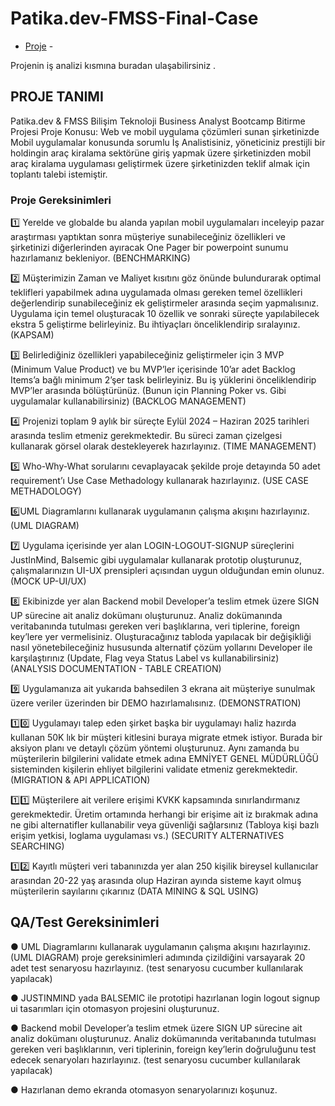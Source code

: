 # Patika.dev-FMSS-Final-Case

- [Proje](https://docs.google.com/spreadsheets/d/1cB60Up2bj_CfuU2e04yeCxkAjCfVMwDlwvSjBMbQjWQ/edit?usp=sharing) - 

Projenin iş analizi kısmına buradan ulaşabilirsiniz . 

## PROJE TANIMI

Patika.dev & FMSS Bilişim Teknoloji Business Analyst Bootcamp Bitirme Projesi Proje Konusu: Web ve mobil uygulama çözümleri sunan şirketinizde Mobil uygulamalar konusunda sorumlu İş Analistisiniz, yöneticiniz prestijli bir holdingin araç kiralama sektörüne giriş yapmak üzere şirketinizden mobil araç kiralama uygulaması geliştirmek üzere şirketinizden teklif almak için toplantı talebi istemiştir. 


### Proje Gereksinimleri 


1️⃣ Yerelde ve globalde bu alanda yapılan mobil uygulamaları inceleyip pazar araştırması yaptıktan sonra müşteriye sunabileceğiniz özellikleri ve şirketinizi diğerlerinden ayıracak One Pager bir powerpoint sunumu hazırlamanız bekleniyor. (BENCHMARKING) 


2️⃣ Müşterimizin Zaman ve Maliyet kısıtını göz önünde bulundurarak optimal teklifleri yapabilmek adına uygulamada olması gereken temel özellikleri değerlendirip sunabileceğiniz ek geliştirmeler arasında seçim yapmalısınız. Uygulama için temel oluşturacak 10 özellik ve sonraki süreçte yapılabilecek ekstra 5 geliştirme belirleyiniz. Bu ihtiyaçları önceliklendirip sıralayınız. (KAPSAM)


3️⃣ Belirlediğiniz özellikleri yapabileceğiniz geliştirmeler için 3 MVP (Minimum Value Product) ve bu MVP’ler içerisinde 10’ar adet Backlog Items’a bağlı minimum 2’şer task belirleyiniz. Bu iş yüklerini önceliklendirip MVP’ler arasında bölüştürünüz. (Bunun için Planning Poker vs. Gibi uygulamalar kullanabilirsiniz) (BACKLOG MANAGEMENT)


4️⃣ Projenizi toplam 9 aylık bir süreçte Eylül 2024 – Haziran 2025 tarihleri arasında teslim etmeniz gerekmektedir. Bu süreci zaman çizelgesi kullanarak görsel olarak destekleyerek hazırlayınız. (TIME MANAGEMENT) 


5️⃣ Who-Why-What sorularını cevaplayacak şekilde proje detayında 50 adet requirement’ı Use Case Methadology kullanarak hazırlayınız. (USE CASE METHADOLOGY) 


6️⃣UML Diagramlarını kullanarak uygulamanın çalışma akışını hazırlayınız. (UML DIAGRAM)


7️⃣ Uygulama içerisinde yer alan LOGIN-LOGOUT-SIGNUP süreçlerini JustInMind, Balsemic gibi uygulamalar kullanarak prototip oluşturunuz, çalışmalarınızın UI-UX prensipleri açısından uygun olduğundan emin olunuz. (MOCK UP-UI/UX) 


8️⃣ Ekibinizde yer alan Backend mobil Developer’a teslim etmek üzere SIGN UP sürecine ait analiz dokümanı oluşturunuz. Analiz dokümanında veritabanında tutulması gereken veri başlıklarına, veri tiplerine, foreign key’lere yer vermelisiniz. Oluşturacağınız tabloda yapılacak bir değişikliği nasıl yönetebileceğiniz hususunda alternatif çözüm yollarını Developer ile karşılaştırınız (Update, Flag veya Status Label vs kullanabilirsiniz) (ANALYSIS DOCUMENTATION - TABLE CREATION) 


9️⃣ Uygulamanıza ait yukarıda bahsedilen 3 ekrana ait müşteriye sunulmak üzere veriler üzerinden bir DEMO hazırlamalısınız. (DEMONSTRATION) 


1️⃣0️⃣ Uygulamayı talep eden şirket başka bir uygulamayı haliz hazırda kullanan 50K lık bir müşteri kitlesini buraya migrate etmek istiyor. Burada bir aksiyon planı ve detaylı çözüm yöntemi oluşturunuz. Aynı zamanda bu müşterilerin bilgilerini validate etmek adına EMNİYET GENEL MÜDÜRLÜĞÜ sisteminden kişilerin ehliyet bilgilerini validate etmeniz gerekmektedir. (MIGRATION & API APPLICATION)


1️⃣1️⃣ Müşterilere ait verilere erişimi KVKK kapsamında sınırlandırmanız gerekmektedir. Üretim ortamında herhangi bir erişime ait iz bırakmak adına ne gibi alternatifler kullanabilir veya güvenliği sağlarsınız (Tabloya kişi bazlı erişim yetkisi, loglama uygulaması vs.) (SECURITY ALTERNATIVES SEARCHING) 

1️⃣2️⃣ Kayıtlı müşteri veri tabanınızda yer alan 250 kişilik bireysel kullanıcılar arasından 20-22 yaş arasında olup Haziran ayında sisteme kayıt olmuş müşterilerin 	sayılarını çıkarınız (DATA MINING & SQL USING)



## QA/Test Gereksinimleri

● UML Diagramlarını kullanarak uygulamanın çalışma akışını hazırlayınız. (UML DIAGRAM)
proje gereksinimleri adımında çizildiğini varsayarak 20 adet test senaryosu hazırlayınız.
(test senaryosu cucumber kullanılarak yapılacak)


● JUSTINMIND yada BALSEMIC ile prototipi hazırlanan login logout signup ui tasarımları
için otomasyon projesini oluşturunuz.


● Backend mobil Developer’a teslim etmek üzere SIGN UP sürecine ait analiz dokümanı
oluşturunuz. Analiz dokümanında veritabanında tutulması gereken veri başlıklarının, veri
tiplerinin, foreign key’lerin doğruluğunu test edecek senaryoları hazırlayınız. (test
senaryosu cucumber kullanılarak yapılacak)


● Hazırlanan demo ekranda otomasyon senaryolarınızı koşunuz.



























	


